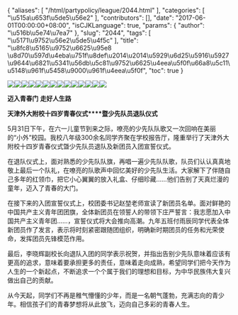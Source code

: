 {
    "aliases": [
        "/html/partypolicy/league/2044.html"
    ],
    "categories": [
        "\u515a\u653f\u5de5\u56e2"
    ],
    "contributors": [],
    "date": "2017-06-01T00:00:00+08:00",
    "isCJKLanguage": true,
    "params": {
        "author": "\u516b\u5e74\u7ea7"
    },
    "slug": "2044",
    "tags": [
        "\u5171\u9752\u56e2\u5de5\u4f5c"
    ],
    "title": "\u8fc8\u5165\u9752\u6625\u95e8 \u8d70\u597d\u4eba\u751f\u8def\u2014\u2014\u5929\u6d25\u5916\u5927\u9644\u6821\u5341\u56db\u5c81\u9752\u6625\u4eea\u5f0f\u66a8\u5c11\u5148\u961f\u5458\u9000\u961f\u4eea\u5f0f",
    "toc": true
}

![](https://cdn.tfls.online/mirror/full/7c45a9e49b82da7112e7e8c88ca583c0e7d6a055.jpg)![](https://cdn.tfls.online/mirror/full/88c23abfe1aa9eca3349a153e428c7f47a87db52.jpg)![](https://cdn.tfls.online/mirror/full/33d209161f0adbfc20f5c891f4128381b0fb5075.jpg)![](https://cdn.tfls.online/mirror/full/a5e5ff3413240aec17f72a57fb68bbee8275045c.jpg)![](https://cdn.tfls.online/mirror/full/61fcb8e091fa398cbc377c72bdaaae42ade77421.jpg)![](https://cdn.tfls.online/mirror/full/e327317ad33fd5627fbc5c44cdd1241f98600688.jpg)![](https://cdn.tfls.online/mirror/full/78a71181cd064d11c10c805c900465059fb77ae6.jpg)![](https://cdn.tfls.online/mirror/full/81919d6d1c01b2ef3a72499b5bc2434975d618e1.jpg)![](https://cdn.tfls.online/mirror/full/91f166529c7cc8c9f4fda805571f1a77c9b951f8.jpg)![](https://cdn.tfls.online/mirror/full/89646861fbc247e88af65c0bf42e722abf441870.jpg)![](https://cdn.tfls.online/mirror/full/6b44e3bc6c9b7726bc52a03611e84507fd3788b3.jpg)![](https://cdn.tfls.online/mirror/full/c14222e4d0eb6cd63cffa36e5f93fdbedc856297.jpg)![](https://cdn.tfls.online/mirror/full/62f4b46c62429f8482401e1f6c35763d3c965447.jpg)![](https://cdn.tfls.online/mirror/full/ed25e50a3d6b28fdd45131a65719516ac80236ad.jpg)




  





**迈入青春门** **走好人生路**




**天津外大附校十四岁青春仪式****暨少先队员退队仪式**









5月31日下午，在六一儿童节到来之际，嘹亮的少先队队歌又一次回响在美丽的“小外”校园。我校八年级300余名同学齐聚在学校报告厅，隆重举行了天津外大附校十四岁青春仪式曁少先队员退队及新团员入团宣誓仪式。




在退队仪式上，面对熟悉的少先队队旗，再唱一遍少先队队歌，队员们认认真真地敬上最后一个队礼，在嘹亮的队歌声中回忆美好的少先队生活。大家解下了伴随自己多年的红领巾，把它小心翼翼的放入礼盒、仔细珍藏……他们告别了天真烂漫的童年，迈入了青春的大门。




在接下来的入团宣誓仪式上，校团委书记赵堃老师宣读了新团员名单。面对鲜艳的中国共产主义青年团团旗，全体新团员在领誓人的带领下庄严誓言：我志愿加入中国共产主义青年团……，宣誓仪式将大会推向高潮。九年五班付雨辰同学代表全体新团员作了发言，表示将时刻紧密跟随团组织，明确新时期团员的任务和光荣使命，发挥团员先锋模范作用。




最后，李晓辉副校长向退队入团的同学表示祝贺，并指出告别少先队意味着应该有更高的追求，意味着要承担更多的责任，意味着走向成熟，希望同学们把今天作为人生的一个新起点，不断追求一个个属于我们的理想和目标，为中华民族伟大复兴做出自己的贡献。




从今天起，同学们不再是稚气懵懂的少年，而是一名朝气蓬勃，充满志向的青少年。相信孩子们的青春梦想将从此放飞，迈向自己多彩的青春人生。









  



